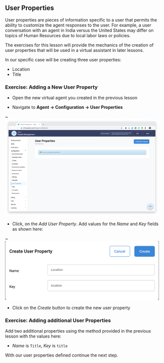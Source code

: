 ## User Properties

User properties are pieces of information specific to a user that permits the ability to customize the
agent responses to the user. For example, a user conversation with an agent in India versus
the United States may differ on topics of Human Resources due to local labor laws or policies.

The exercises for this lesson will provide the mechanics of the creation of user properties that will be used in
a virtual assistant in later lessons.

In our specific case will be creating three user properties:

- Location
- Title

### Exercise: Adding a New User Property

- Open the new virtual agent you created in the previous lesson

- Navigate to **Agent -> Configuration -> User Properties**

~![User properties configuration](contents/hr-agent/images/user-properties-builder.png)

- Click, on the _Add User Property_. Add values for the _Name_ and _Key_ fields as shown here:

~![New user property dialog](contents/hr-agent/images/user-property-new-dialog.png)

- Click on the _Create_ button to create the new user property

### Exercise: Adding additional User Properties

Add two additional properties using the method provided in the previous lesson with the values here:

- _Name_ is `Title`, _Key_ is `title`

With our user properties defined continue the next step.

